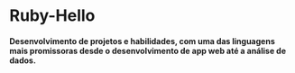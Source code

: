 # Ruby-Hello
#### Desenvolvimento de projetos e habilidades, com uma das linguagens mais promissoras desde o desenvolvimento de app web até a análise de dados. ####
